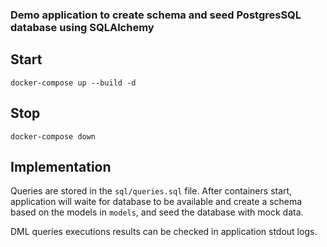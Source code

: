 ### Demo application to create schema and seed PostgresSQL database using SQLAlchemy

## Start

```shell
docker-compose up --build -d
````

## Stop

```shell
docker-compose down
```

## Implementation

Queries are stored in the `sql/queries.sql` file.
After containers start, application will waite for database to be available
and create a schema based on the models in `models`, and seed the database
with mock data.

DML queries executions results can be checked in application stdout logs. 
